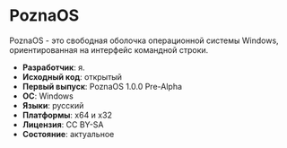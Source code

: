# PoznaOS
PoznaOS - это свободная оболочка операционной системы Windows, ориентированная на интерфейс командной строки.
- **Разработчик**: я.
- **Исходный код**: открытый
- **Первый выпуск**: PoznaOS 1.0.0 Pre-Alpha
- **ОС**: Windows
- **Языки**: русский
- **Платформы**: x64 и x32
- **Лицензия**: CC BY-SA
- **Состояние**: актуальное
